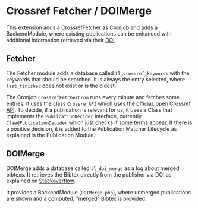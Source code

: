 # Crossref Fetcher / DOIMerge
This extension adds a CrossrefFetcher as Cronjob and adds a BackendModule, where existing publications can be enhanced
 with additional information retrieved via their [DOI](https://en.wikipedia.org/wiki/Digital_object_identifier).
 
## Fetcher
The Fetcher module adds a database called `tl_crossref_keywords` with the keywords that should be searched. 
It is always the entry selected, where `last_finished` does not exist or is the oldest.

The Cronjob `CrossrefFetcherCron` runs every minute and fetches some entries. It uses the class `CrossrefAPI` which uses the official, open [Crossref API](https://github.com/CrossRef/rest-api-doc/blob/master/rest_api.md).
To decide, if a publication is relevant for us, it uses a Class that implements the `PublicationDecider` interface, currently `CfaedPublicationDecider` which just checks if some terms appear.
If there is a positive decision, it is added to the Publication Matcher Lifecycle as explained in the Publication Module.

## DOIMerge
DOIMerge adds a database called `tl_doi_merge` as a log about merged bibtexs. It retrieves the Bibtex directly from the publisher via DOI as explained on [Stackoverflow](http://stackoverflow.com/questions/10507049/get-metadata-from-doi).

It provides a BackendModule (`DOIMerge.php`), where unmerged publications are shown and a computed, "merged" Bibtex is provided.